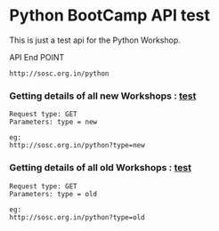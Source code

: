 # Python BootCamp API test

This is just a test api for the Python Workshop.

API End POINT
```
http://sosc.org.in/python
```

### Getting details of all new Workshops : [test](http://sosc.org.in/python?type=new)
```
Request type: GET
Parameters: type = new

eg:
http://sosc.org.in/python?type=new
```

### Getting details of all old Workshops : [test](http://sosc.org.in/python?type=old)
```
Request type: GET
Parameters: type = old

eg:
http://sosc.org.in/python?type=old
```
